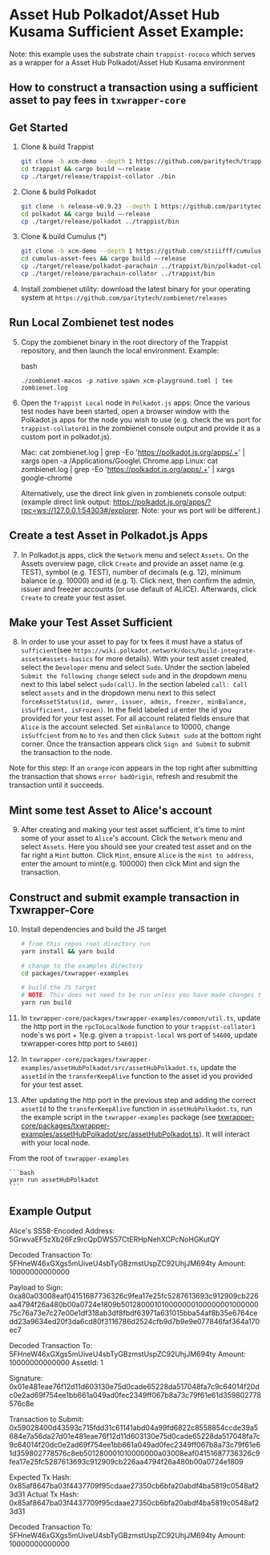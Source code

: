 # Asset Hub Polkadot/Asset Hub Kusama Sufficient Asset Example:

Note: this example uses the substrate chain `trappist-rococo` which serves as a wrapper for a Asset Hub Polkadot/Asset Hub Kusama environment

## How to construct a transaction using a sufficient asset to pay fees in `txwrapper-core`

## Get Started

1) Clone & build Trappist

    ```bash
    git clone -b xcm-demo --depth 1 https://github.com/paritytech/trappist
    cd trappist && cargo build –-release
    cp ./target/release/trappist-collator ./bin
    ```

2) Clone & build Polkadot

    ```bash
    git clone -b release-v0.9.23 --depth 1 https://github.com/paritytech/polkadot
    cd polkadot && cargo build –-release
    cp ./target/release/polkadot ../trappist/bin
    ```

3) Clone & build Cumulus (*)

    ```bash
    git clone -b xcm-demo --depth 1 https://github.com/stiiifff/cumulus-asset-fees
    cd cumulus-asset-fees && cargo build –-release
    cp ./target/release/polkadot-parachain ../trappist/bin/polkadot-collator
    cp ./target/release/parachain-collator ../trappist/bin
    ```

4) Install zombienet utility: download the latest binary for your operating system at `https://github.com/paritytech/zombienet/releases`

## Run Local Zombienet test nodes

5) Copy the zombienet binary in the root directory of the Trappist repository, and then launch the local environment. Example:

    bash
    ```
    ./zombienet-macos -p native spawn xcm-playground.toml | tee zombienet.log
    ```

6) Open the `Trappist Local` node in `Polkadot.js` apps: Once the various test nodes have been started, open a browser window with the Polkadot.js apps for the node you wish to use (e.g. check the ws port for `trappist-collator01` in the zombienet console output and provide it as a custom port in polkadot.js).

    Mac: cat zombienet.log | grep -Eo 'https://polkadot.js.org/apps/.+' | xargs open -a /Applications/Google\ Chrome.app
    Linux: cat zombienet.log | grep -Eo 'https://polkadot.js.org/apps/.+' | xargs google-chrome

    Alternatively, use the direct link given in zombienets console output: (example direct link output: https://polkadot.js.org/apps/?rpc=ws://127.0.0.1:54303#/explorer. Note: your ws port will be different.)

## Create a test Asset in Polkadot.js Apps

7) In Polkadot.js apps, click the `Network` menu and select `Assets`. On the Assets overview page, click `Create` and provide an asset name (e.g. TEST), symbol (e.g. TEST), number of decimals (e.g. 12), minimum balance (e.g. 10000) and id (e.g. 1). Click next, then confirm the admin, issuer and freezer accounts (or use default of ALICE). Afterwards, click `Create` to create your test asset.

## Make your Test Asset Sufficient

8) In order to use your asset to pay for tx fees it must have a status of `sufficient`(see `https://wiki.polkadot.network/docs/build-integrate-assets#assets-basics` for more details). With your test asset created, select the `Developer` menu and select `Sudo`. Under the section labeled `Submit the following change` select `sudo` and in the dropdown menu next to this label select `sudo(call)`. In the section labeled `call: Call` select `assets` and in the dropdown menu next to this select `forceAssetStatus(id, owner, issuer, admin, freezer, minBalance, isSufficient, isFrozen)`. In the field labeled `id` enter the id you provided for your test asset. For all account related fields ensure that `Alice` is the account selected. Set `minBalance` to 10000, change `isSuffcient` from `No` to `Yes` and then click `Submit sudo` at the bottom right corner. Once the transaction appears click `Sign and Submit` to submit the transaction to the node.

Note for this step: If an `orange` icon appears in the top right after submitting the transaction that shows `error badOrigin`, refresh and resubmit the transaction until it succeeds.

## Mint some test Asset to Alice's account

9) After creating and making your test asset sufficient, it's time to mint some of your asset to `Alice`'s account. Click the `Network` menu and select `Assets`. Here you should see your created test asset and on the far right a `Mint` button. Click `Mint`, ensure `Alice` is the `mint to address`, enter the amount to mint(e.g. 100000) then click Mint and sign the transaction.

## Construct and submit example transaction in Txwrapper-Core

10) Install dependencies and build the JS target

    ```bash
    # from this repos root directory run
    yarn install && yarn build

    # change to the examples directory
    cd packages/txwrapper-examples

    # build the JS target
    # NOTE: This does not need to be run unless you have made changes to the example as the package will already be built via the command that ran from the root directory above.
    yarn run build
    ```

11) In `txwrapper-core/packages/txwrapper-examples/common/util.ts`, update the http port in the `rpcToLocalNode` function to your `trappist-collator1` node's ws port + 1(e.g. given a `trappist-local` ws port of `54600`, update txwrapper-cores http port to `54601`)

12) In `txwrapper-core/packages/txwrapper-examples/assetHubPolkadot/src/assetHubPolkadot.ts`, update the `assetId` in the `transferKeepAlive` function to the asset id you provided for your test asset.

13) After updating the http port in the previous step and adding the correct `assetId` to the `transferKeepAlive` function in `assetHubPolkadot.ts`, run the example script in the `txwrapper-examples` package (see [txwrapper-core/packages/txwrapper-examples/assetHubPolkadot/src/assetHubPolkadot.ts](txwrapper-core/packages/txwrapper-examples/assetHubPolkadot/src/assetHubPolkadot.ts)). It will interact with your local node.

From the root of `txwrapper-examples`

    ```bash
    yarn run assetHubPolkadot
    ```

## Example Output

Alice's SS58-Encoded Address: 5GrwvaEF5zXb26Fz9rcQpDWS57CtERHpNehXCPcNoHGKutQY

Decoded Transaction
  To: 5FHneW46xGXgs5mUiveU4sbTyGBzmstUspZC92UhjJM694ty
  Amount: 10000000000000

Payload to Sign: 0xa80a03008eaf04151687736326c9fea17e25fc5287613693c912909cb226aa4794f26a480b00a0724e1809b50128000101000000010000000100000075c76a73e7c27e00e1df318ab3df8fbdf63971a631015bba54af8b35e6764cedd23a9634ed20f3da6cd80f3116786d2524cfb9d7b9e9e077846faf364a170ec7

Decoded Transaction
  To: 5FHneW46xGXgs5mUiveU4sbTyGBzmstUspZC92UhjJM694ty
  Amount: 10000000000000
  AssetId: 1

Signature: 0x01e481eae76f12d11d603130e75d0cade65228da517048fa7c9c64014f20dc0e2ad69f754ee1bb661a049ad0fec2349ff067b8a73c79f61e61d359802778576c8e

Transaction to Submit: 0x59028400d43593c715fdd31c61141abd04a99fd6822c8558854ccde39a5684e7a56da27d01e481eae76f12d11d603130e75d0cade65228da517048fa7c9c64014f20dc0e2ad69f754ee1bb661a049ad0fec2349ff067b8a73c79f61e61d359802778576c8eb501280001010000000a03008eaf04151687736326c9fea17e25fc5287613693c912909cb226aa4794f26a480b00a0724e1809

Expected Tx Hash: 0x85af8647ba03f4437709f95cdaae27350cb6bfa20abdf4ba5819c0548af23d31
Actual Tx Hash: 0x85af8647ba03f4437709f95cdaae27350cb6bfa20abdf4ba5819c0548af23d31

Decoded Transaction
  To: 5FHneW46xGXgs5mUiveU4sbTyGBzmstUspZC92UhjJM694ty
  Amount: 10000000000000
